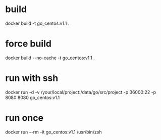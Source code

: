 # build
docker build -t go_centos:v1.1 .

# force build
docker build --no-cache -t go_centos:v1.1 .

# run with ssh
docker run -d -v /your/local/project:/data/go/src/project -p 36000:22 -p 8080:8080 go_centos:v1.1

# run once
docker run --rm -it go_centos:v1.1 /usr/bin/zsh